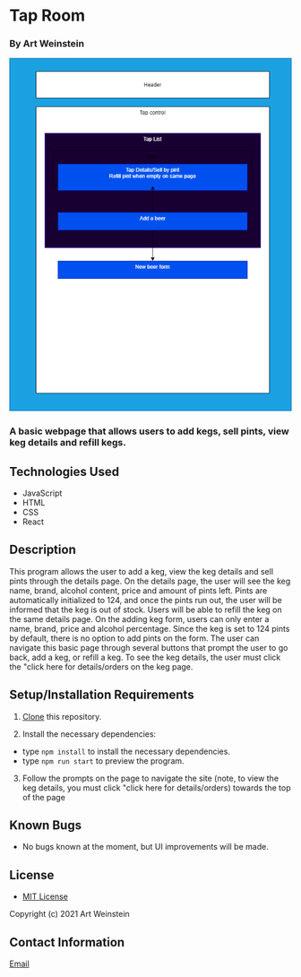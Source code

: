 # Tap Room
### By Art Weinstein

<img src="keg-plan.png">



### A basic webpage that allows users to add kegs, sell pints, view keg details and refill kegs.

## Technologies Used

* JavaScript
* HTML
* CSS
* React

## Description

This program allows the user to add a keg, view the keg details and sell pints through the details page. On the details page, the user will see the keg name, brand, alcohol content, price and amount of pints left. Pints are automatically initialized to 124, and once the pints run out, the user will be informed that the keg is out of stock. Users will be able to refill the keg on the same details page. On the adding keg form, users can only enter a name, brand, price and alcohol percentage. Since the keg is set to 124 pints by default, there is no option to add pints on the form. The user can navigate this basic page through several buttons that prompt the user to go back, add a keg, or refill a keg. To see the keg details, the user must click the "click here for details/orders on the keg page.
## Setup/Installation Requirements

1. [Clone](https://docs.github.com/en/github/creating-cloning-and-archiving-repositories/cloning-a-repository-from-github/cloning-a-repository) this repository.


2. Install the necessary dependencies:
- type ```npm install``` to install the necessary dependencies.
- type ```npm run start``` to preview the program.

3. Follow the prompts on the page to navigate the site (note, to view the keg details, you must click "click here for details/orders) towards the top of the page

## Known Bugs

* No bugs known at the moment, but UI improvements will be made.

## License

* [MIT License](https://opensource.org/licenses/MIT)

Copyright (c) 2021 Art Weinstein

## Contact Information

[Email](artur.weintsein@gmail.com)
